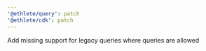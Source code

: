 ```yaml
---
'@ethlete/query': patch
'@ethlete/cdk': patch
---
```


Add missing support for legacy queries where queries are allowed
